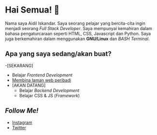 # Hai Semua! 👋

Nama saya Aidil Iskandar. Saya seorang pelajar yang bercita-cita ingin menjadi seorang *Full Stack Developer*. Saya mempunyai kemahiran dalam bahasa pengaturcaraan seperti HTML, CSS, Javascript dan Python. Saya juga berkemahiran dalam menggunakan **GNU/Linux** dan *BASH Terminal*.



## Apa yang saya sedang/akan buat?
-[SEKARANG]
  - Belajar *Frontend Development*
  - [Membina laman web peribadi](https://aidil-sekandar.github.io "Aidil Iskandar")
- [AKAN DATANG]
  - Belajar *Backend Development*
  - Belajar CSS & JS (*Framework*)

## *Follow Me!*
- [Instagram](https://instagram.com/aidil_sekandar/)
- [Twitter](https://twitter.com/4idil_sekandar/)
